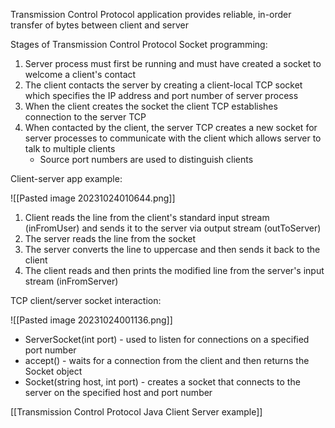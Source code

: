 
Transmission Control Protocol application provides reliable, in-order transfer of bytes between client and server

Stages of Transmission Control Protocol Socket programming:

1) Server process must first be running and must have created a socket to welcome a client's contact
2) The client contacts the server by creating a client-local TCP socket which specifies the IP address and port number of server process 
3) When the client creates the socket the client TCP establishes connection to the server TCP
4) When contacted by the client, the server TCP creates a new socket for server processes to communicate with the client which allows server to talk to multiple clients
	- Source port numbers are used to distinguish clients


Client-server app example:

![[Pasted image 20231024010644.png]]

1) Client reads the line from the client's standard input stream (inFromUser) and sends it to the server via output stream (outToServer)
2) The server reads the line from the socket
3) The server converts the line to uppercase and then sends it back to the client
4) The client reads and then prints the modified line from the server's input stream (inFromServer)

TCP client/server socket interaction:

![[Pasted image 20231024001136.png]]

- ServerSocket(int port) - used to listen for connections on a specified port number
- accept() - waits for a connection from the client and then returns the Socket object
- Socket(string host, int port) - creates a socket that connects to the server on the specified host and port number

[[Transmission Control Protocol Java Client Server example]]

